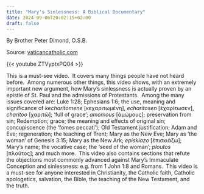 ```yaml
---
title: "Mary's Sinlessness: A Biblical Documentary"
date: 2024-09-06T20:02:15+02:00
draft: false
---
```



By Brother Peter Dimond, O.S.B.

Source: [vaticancatholic.com](https://vaticancatholic.com/mary-bible/)

{{< youtube ZTVyptxPQ04 >}}

This is a must-see video.  It covers many things people have not heard before.  Among numerous other things, this video shows, with an extremely important new argument, how Mary’s sinlessness is actually proven by an epistle of St. Paul and the admissions of Protestants.  Among the many issues covered are: Luke 1:28; Ephesians 1:6; the use, meaning and significance of <em>kecharitomene </em>[κεχαριτωμένη], <em>echaritosen</em> [ἐχαρίτωσεν], <em>charitoo</em> [χαριτῶ]; ‘full of grace’; <em>amomous </em>[ἀμώμους]; preservation from sin; Redemption; grace; the meaning and effects of original sin; concupiscence (the ‘fomes peccati’); Old Testament justification; Adam and Eve; regeneration; the teaching of Trent; Mary as the New Eve; Mary as ‘the woman’ of Genesis 3:15; Mary as the New Ark; <em>episkiazo</em> [ἐπισκιάζω]; Mary’s name; the vocative case; the ‘seed of the woman’; <em>ploutos</em> [πλοῦτος]; and much more.  This video also contains sections that refute the objections most commonly advanced against Mary’s Immaculate Conception and sinlessness: e.g. from 1 John 1:8 and Romans.  This video is a must-see for anyone interested in Christianity, the Catholic faith, Catholic apologetics, salvation, the Bible, the teaching of the New Testament, and the truth.

